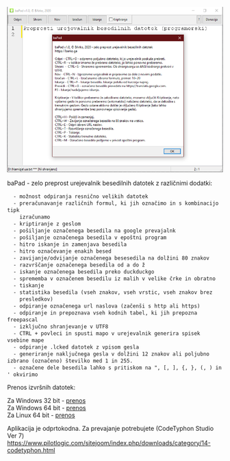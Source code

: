 <p style="text-align:center;"><img src="slika.png" alt="Zaslonski posnetek pomoči"></p>

baPad - zelo preprost urejevalnik besedilnih datotek z različnimi dodatki:

      - možnost odpiranja resnično velikih datotek
      - preračunavanje različnih formul, ki jih označimo in s kombinacijo tipk
        izračunamo
      - kriptiranje z geslom
      - pošiljanje označenega besedila na google prevajalnk
      - pošiljanje označenega besedila v epoštni program
      - hitro iskanje in zamenjava besedila
      - hitro označevanje enakih besed
      - zavijanje/odvijanje označenega besesedila na dolžini 80 znakov
      - razvrščanje označenega besedila od a do ž
      - iskanje označenega besedila preko duckduckgo
      - sprememba v označenem besedilu iz malih v velike črke in obratno
      - tiskanje
      - statistika besedila (vseh znakov, vseh vrstic, vseh znakov brez
        presledkov)
      - odpiranje označenega url naslova (začenši s http ali https)
      - odpiranje in prepoznava vseh kodnih tabel, ki jih prepozna freepascal
      - izključno shranjevanje v UTF8
      - CTRL + povleci in spusti mapo v urejevalnik generira spisek vsebine mape
      - odpiranje .lcked datotek z vpisom gesla
      - generiranje naključnega gesla v dolžini 12 znakov ali poljubno izbrano (označeno) številko med 1 in 255.
      - označene dele besedila lahko s pritiskom na ", [, ], {, }, (, ) in ' okvirimo

Prenos izvršnih datotek:

Za Windows 32 bit - <a href="bin/bapad32.exe">prenos</a><br>
Za Windows 64 bit - <a href="bin/bapad64.exe">prenos</a><br>
Za Linux 64 bit - <a href="bin/bapad64">prenos</a><br>

Aplikacija je odprtokodna. Za prevajanje potrebujete (CodeTyphon Studio Ver 7) https://www.pilotlogic.com/sitejoom/index.php/downloads/category/14-codetyphon.html

